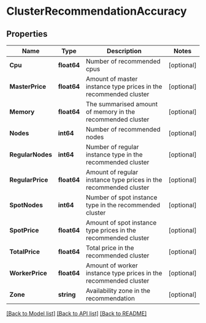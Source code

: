 # ClusterRecommendationAccuracy

## Properties

Name | Type | Description | Notes
------------ | ------------- | ------------- | -------------
**Cpu** | **float64** | Number of recommended cpus | [optional] 
**MasterPrice** | **float64** | Amount of master instance type prices in the recommended cluster | [optional] 
**Memory** | **float64** | The summarised amount of memory in the recommended cluster | [optional] 
**Nodes** | **int64** | Number of recommended nodes | [optional] 
**RegularNodes** | **int64** | Number of regular instance type in the recommended cluster | [optional] 
**RegularPrice** | **float64** | Amount of regular instance type prices in the recommended cluster | [optional] 
**SpotNodes** | **int64** | Number of spot instance type in the recommended cluster | [optional] 
**SpotPrice** | **float64** | Amount of spot instance type prices in the recommended cluster | [optional] 
**TotalPrice** | **float64** | Total price in the recommended cluster | [optional] 
**WorkerPrice** | **float64** | Amount of worker instance type prices in the recommended cluster | [optional] 
**Zone** | **string** | Availability zone in the recommendation | [optional] 

[[Back to Model list]](../README.md#documentation-for-models) [[Back to API list]](../README.md#documentation-for-api-endpoints) [[Back to README]](../README.md)


